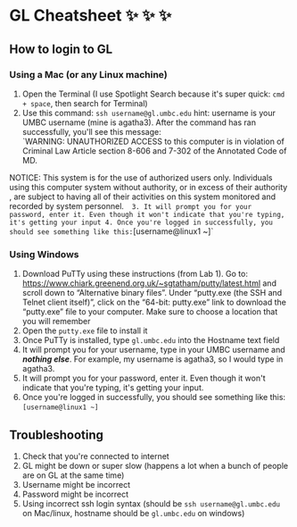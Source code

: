 # GL Cheatsheet :sparkles: :sparkles: :sparkles:

## How to login to GL

### Using a Mac (or any Linux machine)
1. Open the Terminal (I use Spotlight Search because it's super quick: `cmd + space`, then search for Terminal)
2. Use this command: `ssh username@gl.umbc.edu` hint: username is your UMBC username (mine is agatha3). After the command has ran successfully, you'll see this message:  
`WARNING: UNAUTHORIZED ACCESS to this computer is in violation of Criminal Law
         Article section 8-606 and 7-302 of the Annotated Code of MD.

NOTICE:  This system is for the use of authorized users only. Individuals using
         this computer system without authority, or in excess of their authority
         , are subject to having all of their activities on this system
         monitored and recorded by system personnel.`  
3. It will prompt you for your password, enter it. Even though it won't indicate that you're typing, it's getting your input
4. Once you're logged in successfully, you should see something like this: `[username@linux1 ~]`


### Using Windows
1. Download PuTTy using these instructions (from Lab 1). Go to: https://www.chiark.greenend.org.uk/~sgtatham/putty/latest.html and scroll
down to “Alternative binary files”. Under “putty.exe (the SSH and Telnet client
itself)”, click on the “64-bit: putty.exe” link to download the “putty.exe” file to your
computer. Make sure to choose a location that you will remember
2. Open the `putty.exe` file to install it
3. Once PuTTy is installed, type `gl.umbc.edu` into the Hostname text field
4. It will prompt you for your username, type in your UMBC username and ***nothing else***. For example, my username is agatha3, so I would type in agatha3.
5. It will prompt you for your password, enter it. Even though it won't indicate that you're typing, it's getting your input.
6. Once you're logged in successfully, you should see something like this: `[username@linux1 ~]`

## Troubleshooting
1. Check that you're connected to internet
2. GL might be down or super slow (happens a lot when a bunch of people are on GL at the same time)
3. Username might be incorrect
4. Password might be incorrect
5. Using incorrect ssh login syntax (should be `ssh username@gl.umbc.edu` on Mac/linux, hostname should be `gl.umbc.edu` on windows)
